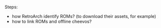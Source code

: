 Steps:

- how RetroArch identify ROMs? (to download their assets, for example)
- how to link ROMs and offline cheevos?